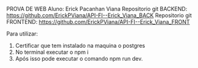 PROVA DE WEB
Aluno: Erick Pacanhan Viana
Repositorio git BACKEND: https://github.com/ErickPViana/API-FI--Erick_Viana_BACK
Repositorio git FRONTEND: https://github.com/ErickPViana/API-FI--Erick_Viana_FRONT

Para utilizar:

1. Certificar que tem instalado na maquina o postgres
2. No terminal executar o npm i
3. Após isso pode executar o comando npm run dev.

